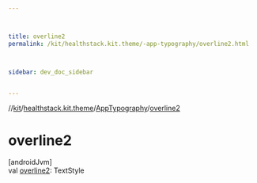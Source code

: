 ```yaml
---



title: overline2
permalink: /kit/healthstack.kit.theme/-app-typography/overline2.html



sidebar: dev_doc_sidebar


---
```




//[kit](/kit.html)/[healthstack.kit.theme](../index.html)/[AppTypography](index.html)/[overline2](overline2.html)



# overline2



[androidJvm]\
val [overline2](overline2.html): TextStyle






